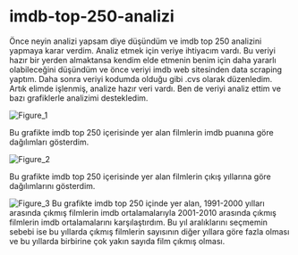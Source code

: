 # imdb-top-250-analizi

Önce neyin analizi yapsam diye düşündüm ve imdb top 250 analizini yapmaya karar verdim. Analiz etmek için veriye ihtiyacım vardı. Bu veriyi hazır bir yerden almaktansa kendim elde etmenin benim için daha yararlı olabileceğini düşündüm ve önce veriyi imdb web sitesinden data scraping yaptım. Daha sonra veriyi kodumda olduğu gibi .cvs olarak düzenledim. Artık elimde işlenmiş, analize hazır veri vardı. Ben de veriyi analiz ettim ve bazı grafiklerle analizimi destekledim.

![Figure_1](https://user-images.githubusercontent.com/100408945/198981190-12164acf-e7dd-466e-b97b-0764a6fd9a0d.png) 

Bu grafikte imdb top 250 içerisinde yer alan filmlerin imdb puanına göre dağılımları gösterdim.

![Figure_2](https://user-images.githubusercontent.com/100408945/198981558-f964a10a-3bf3-4ed8-af63-d2b7f5581b1e.png)

Bu grafikte imdb top 250 içerisinde yer alan filmlerin çıkış yıllarına göre dağılımlarını gösterdim.

![Figure_3](https://user-images.githubusercontent.com/100408945/198981856-2d87ab92-8773-4e52-aba6-a3e707084b6d.png)
Bu grafikte imdb top 250 içinde yer alan, 1991-2000 yılları arasında çıkmış filmlerin imdb ortalamalarıyla 2001-2010 arasında çıkmış filmlerin imdb ortalamalarını karşılaştırdım. Bu yıl aralıklarını seçmemin sebebi ise bu yıllarda çıkmış filmlerin sayısının diğer yıllara göre fazla olması ve bu yıllarda birbirine çok yakın sayıda film çıkmış olması.
